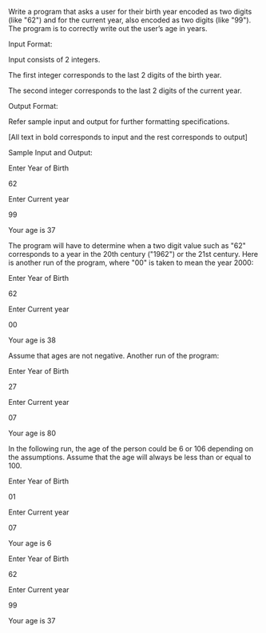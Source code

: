 Write a program that asks a user for their birth year encoded as two digits (like "62") and for the current year, also encoded as two digits (like "99"). The program is to correctly write out the user’s age in years.

Input Format:

Input consists of 2 integers. 

The first integer corresponds to the last 2 digits of the birth year. 

The second integer corresponds to the last 2 digits of the current year.

Output Format:

Refer sample input and output for further formatting specifications.

[All text in bold corresponds to input and the rest corresponds to output]

Sample Input and Output:

Enter Year of Birth

62

Enter Current year

99

Your age is 37

The program will have to determine when a two digit value such as "62" corresponds to a year in the 20th century ("1962") or the 21st century. Here is another run of the program, where "00" is taken to mean the year 2000:

Enter Year of Birth

62

Enter Current year

00

Your age is 38

 Assume that ages are not negative. Another run of the program:

 Enter Year of Birth

27

Enter Current year

07

Your age is 80

In the following run, the age of the person could be 6 or 106 depending on the assumptions. Assume that the age will always be less than or equal to 100.

 Enter Year of Birth

01

Enter Current year

07

Your age is 6

 Enter Year of Birth

62

Enter Current year

99

Your age is 37

